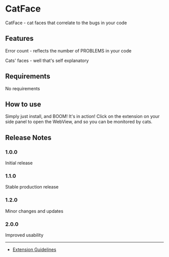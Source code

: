 # CatFace

CatFace - cat faces that correlate to the bugs in your code

## Features

Error count - reflects the number of PROBLEMS in your code

Cats' faces - well that's self explanatory

## Requirements

No requirements

## How to use

Simply just install, and BOOM! It's in action! Click on the extension on your side panel to open the WebView, and so you can be monitored by cats.


## Release Notes

### 1.0.0

Initial release

### 1.1.0
Stable production release

### 1.2.0
Minor changes and updates

### 2.0.0
Improved usability

--------------------------------------------------------------------------------------------

* [Extension Guidelines](https://code.visualstudio.com/api/references/extension-guidelines)
